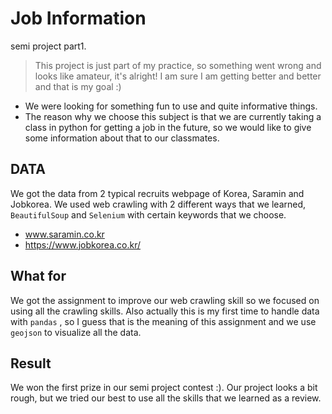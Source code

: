 # Job Information

semi project part1.

> This project is just part of my practice, so something went wrong and looks like amateur, it's alright! I am sure I am getting better and better and that is my goal :)

* We were looking for something fun to use and quite informative things.
* The reason why we choose this subject is that we are currently taking a class in python for getting a job in the future, so we would like to give some information about that to our classmates.



## DATA

We got the data from 2 typical recruits webpage of Korea, Saramin and Jobkorea. We used web crawling with 2 different ways that we learned, `BeautifulSoup` and `Selenium` with certain keywords that we choose.

-  www.saramin.co.kr
-  https://www.jobkorea.co.kr/



## What for

We got the assignment to improve our web crawling skill so we focused on using all the crawling skills.  Also actually this is my first time to handle data with `pandas` , so I guess that is the meaning of this assignment and we use `geojson` to visualize all the data.



## Result

We won the first prize in our semi project contest :). Our project looks a bit rough, but we tried our best to use all the skills that we learned as a review. 

